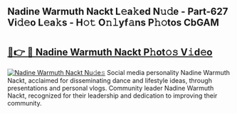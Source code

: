 ## Nadine Warmuth Nackt L𝚎a𝚔ed N𝚞𝚍e - Part-627 Vi𝚍𝚎o L𝚎a𝚔s - H𝚘𝚝 O𝚗𝚕yf𝚊ns P𝚑𝚘tos CbGAM

# <h2><a href="http://kf8g94.oniu.top/?m=Nadine+Warmuth+Nackt">🔗👉 🔴 Nadine Warmuth Nackt P𝚑ot𝚘𝚜 V𝚒d𝚎o</a></h2>

[![Nadine Warmuth Nackt Nu𝚍e𝚜](https://i.imgur.com/0qMVB7G.gif)](http://kf8g94.oniu.top/?m=Nadine+Warmuth+Nackt)
Social media personality Nadine Warmuth Nackt, acclaimed for disseminating dance and lifestyle ideas, through presentations and personal vlogs. Community leader Nadine Warmuth Nackt, recognized for their leadership and dedication to improving their community.  
